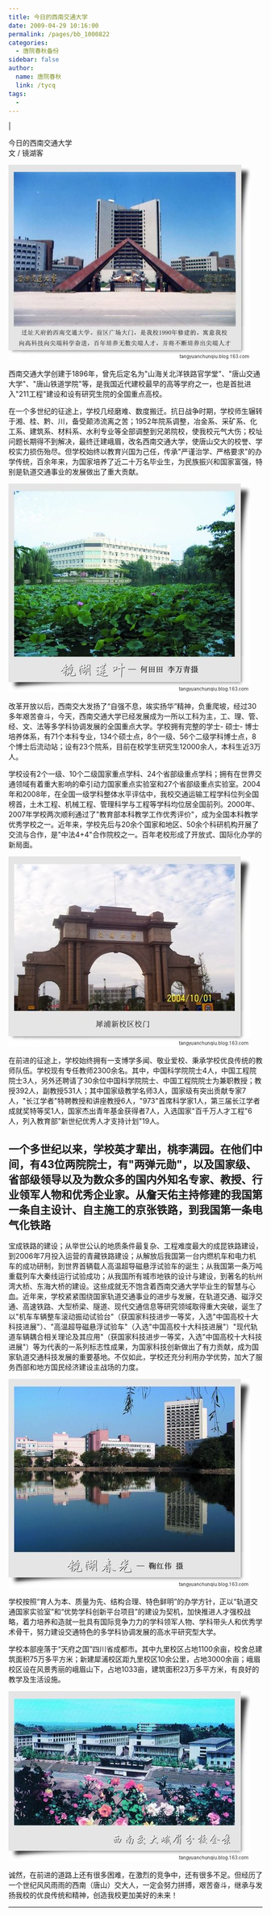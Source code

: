 ```yaml
---
title: 今日的西南交通大学
date: 2009-04-29 10:16:00
permalink: /pages/bb_1000822
categories: 
  - 唐院春秋备份
sidebar: false
author: 
  name: 唐院春秋
  link: /tycq
tags: 
  - 
---
```


|

  

今日的西南交通大学  
文 / 镜湖客

[
![](/pic/img.bimg.126.net_photo_xyaPX5BjI2yj2baaiUnurg==_3104106043165498835.jpg)](pic/img.bimg.126.net_photo_xyaPX5BjI2yj2baaiUnurg==_3104106043165498835.jpg)[](pic/img.bimg.126.net_photo_8K4K9MhJyJpShqUX2KVnaA==_3390366094481357099.jpg)

西南交通大学创建于1896年，曾先后定名为"山海关北洋铁路官学堂"、"唐山交通大学"、"唐山铁道学院"等，是我国近代建校最早的高等学府之一，也是首批进入"211工程"建设和设有研究生院的全国重点高校。

在一个多世纪的征途上，学校几经磨难、数度搬迁。抗日战争时期，学校师生辗转于湘、桂、黔、川，备受颠沛流离之苦；1952年院系调整，冶金系、采矿系、化工系、建筑系、材料系、水利专业等全部调整到兄弟院校，使我校元气大伤；校址问题长期得不到解决，最终迁建峨眉，改名西南交通大学，使唐山交大的校誉、学校实力损伤殆尽。但学校始终以教育兴国为己任，传承"严谨治学、严格要求"的办学传统，百余年来，为国家培养了近二十万名毕业生，为民族振兴和国家富强，特别是轨道交通事业的发展做出了重大贡献。

[
![](/pic/img.bimg.126.net_photo_t576izf7jbH3r_4hexvebg==_2827134666083334125.jpg)](pic/img.bimg.126.net_photo_t576izf7jbH3r_4hexvebg==_2827134666083334125.jpg)

改革开放以后，西南交大发扬了“自强不息，竢实扬华”精神，负重爬坡，经过30多年艰苦奋斗，今天，西南交通大学已经发展成为一所以工科为主，工、理、管、经、文、法等多学科协调发展的全国重点大学。学校拥有完整的学士-
硕士-
博士培养体系，有71个本科专业，134个硕士点，8个一级、56个二级学科博士点，8个博士后流动站；设有23个院系，目前在校学生研究生12000余人，本科生近3万人。

学校设有2个一级、10个二级国家重点学科、24个省部级重点学科；拥有在世界交通领域有着重大影响的牵引动力国家重点实验室和27个省部级重点实验室。2004年和2008年，在全国一级学科整体水平评估中，我校交通运输工程学科位列全国榜首，土木工程、机械工程、管理科学与工程等学科均位居全国前列。2000年、2007年学校两次顺利通过了"教育部本科教学工作优秀评价"，成为全国本科教学优秀学校之一。近年来，学校先后与20余个国家和地区、50余个科研机构开展了交流与合作，是"中法4+4"合作院校之一。百年老校形成了开放式、国际化办学的新局面。

[
![](/pic/img.bimg.126.net_photo_cG4oa1f7i3vXgs0eeDG34A==_2827134666083334152.jpg)](pic/img.bimg.126.net_photo_cG4oa1f7i3vXgs0eeDG34A==_2827134666083334152.jpg)

在前进的征途上，学校始终拥有一支博学多闻、敬业爱校、秉承学校优良传统的教师队伍。学校现有专任教师2300余名。其中，中国科学院院士4人，中国工程院院士3人，另外还聘请了30余位中国科学院院士、中国工程院院士为兼职教授；教授392人，副教授531人；其中国家级教学名师3人，国家级有突出贡献专家7人，"长江学者"特聘教授和讲座教授6人，"973"首席科学家1人，第三届长江学者成就奖特等奖1人，国家杰出青年基金获得者7人，入选国家"百千万人才工程"6人，列入教育部"新世纪优秀人才支持计划"19人。

一个多世纪以来，学校英才辈出，桃李满园。在他们中间，有43位两院院士，有"两弹元勋"，以及国家级、省部级领导以及为数众多的国内外知名专家、教授、行业领军人物和优秀企业家。从詹天佑主持修建的我国第一条自主设计、自主施工的京张铁路，到我国第一条电气化铁路
--
宝成铁路的建设；从举世公认的地质条件最复杂、工程难度最大的成昆铁路建设，到2006年7月投入运营的青藏铁路建设；从解放后我国第一台内燃机车和电力机车的成功研制，到世界首辆载人高温超导磁悬浮试验车的诞生；从我国第一条万吨重载列车大秦线运行试验成功；从我国所有城市地铁的设计与建设，到著名的杭州湾大桥、东海大桥的建设。这些成就无不饱含着西南交通大学毕业生的智慧与心血。近年来，学校紧紧围绕国家轨道交通事业的进步与发展，在轨道交通、磁浮交通、高速铁路、大型桥梁、隧道、现代交通信息等研究领域取得重大突破，诞生了以"机车车辆整车滚动振动试验台"（获国家科技进步一等奖，入选"中国高校十大科技进展"）、"高温超导磁悬浮试验车"（入选"中国高校十大科技进展"）"现代轨道车辆耦合相关理论及其应用"（获国家科技进步一等奖，入选"中国高校十大科技进展"）等为代表的一系列标志性成果，为国家科技创新做出了有力贡献，成为国家轨道交通科技发展的重要基地。不仅如此，学校还充分利用办学优势，加大了服务西部和地方国民经济建设主战场的力度。

[
![](/pic/img.bimg.126.net_photo_8K4K9MhJyJpShqUX2KVnaA==_3390366094481357099.jpg)](pic/img.bimg.126.net_photo_8K4K9MhJyJpShqUX2KVnaA==_3390366094481357099.jpg)

学校按照“育人为本、质量为先、结构合理、特色鲜明”的办学方针，正以“轨道交通国家实验室”和“优势学科创新平台项目”的建设为契机，加快推进人才强校战略，着力培养和造就一批具有国际竞争力力的学科领军人物、学科带头人和优秀学术骨干，努力建设交通特色的多学科协调发展的高水平研究型大学。

学校本部座落于“天府之国”四川省成都市。其中九里校区占地1100余亩，校舍总建筑面积75万多平方米；新建犀浦校区距九里校区10余公里，占地3000余亩；峨眉校区设在风景秀丽的峨眉山下，占地1033亩，建筑面积23万多平方米，有良好的教学及生活设施。

[
![](/pic/img.bimg.126.net_photo_p6840FEGU7NEtI2RfEOlCw==_4829266175425113483.jpg)](pic/img.bimg.126.net_photo_p6840FEGU7NEtI2RfEOlCw==_4829266175425113483.jpg)

诚然，在前进的道路上还有很多困难，在激烈的竞争中，还有很多不足。但经历了一个世纪风风雨雨的西南（唐山）交大人，一定会努力拼搏，艰苦奋斗，继承与发扬我校的优良传统和精神，创造我校更加美好的未来！  
  
---